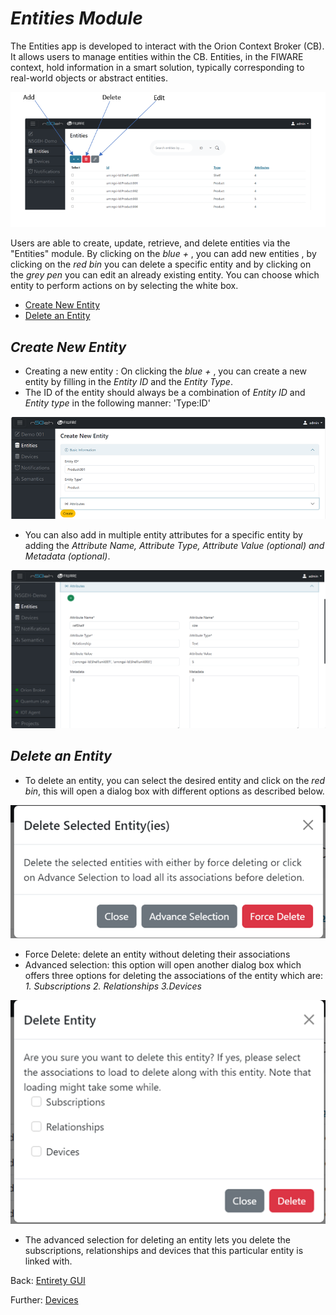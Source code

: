 # *Entities Module*

The Entities app is developed to interact with the Orion Context Broker (CB).
It allows users to manage entities within the CB.
Entities, in the FIWARE context, hold information in a smart solution, typically corresponding to real-world objects or abstract entities.

![Alt text](images/image-5.png)

Users are able to create, update, retrieve, and delete entities via the "Entities" module. By clicking on the *blue +* , you can add new entities , by clicking on the *red bin* you can delete a specific entity and by clicking on the *grey pen* you can edit an already existing entity. You can choose which entity to perform actions on by selecting the white box.

- [Create New Entity](#create-new-entity)
- [Delete an Entity](#delete-an-entity)


## *Create New Entity*
-	Creating a new entity : On clicking the *blue +* , you can create a new entity by filling in the *Entity ID* and the *Entity Type*. 
- The ID of the entity should always be a combination of *Entity ID* and *Entity type* in the following manner: 'Type:ID'

![Alt text](images/image-6.png)

-	You can also add in multiple entity attributes for a specific entity by adding the *Attribute Name, Attribute Type, Attribute Value (optional) and Metadata (optional)*.

![Alt text](images/image-7.png)

## *Delete an Entity*
-	To delete an entity, you can select the desired entity and click on the *red bin*, this will open a dialog box with different options as described below.
 
![Alt text](images/image-8.png)

-	Force Delete: delete an entity without deleting their associations
-	Advanced selection: this option will open another dialog box which offers three options for deleting the associations of the entity which are: *1. Subscriptions 2. Relationships 3.Devices*

![Alt text](images/image-10.png)

-	The advanced selection for deleting an entity lets you delete the subscriptions, relationships and devices that this particular entity is linked with.

Back: [Entirety GUI](../GUI_TUTORIALS.md#modules)

Further: [Devices](DEVICES.md)
